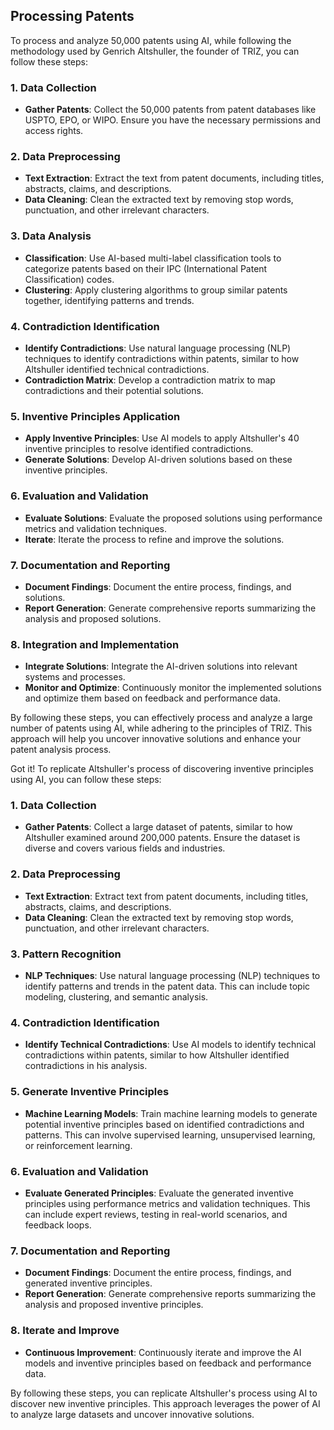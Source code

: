 ## Processing Patents

To process and analyze 50,000 patents using AI, while following the methodology used by Genrich Altshuller, the founder of TRIZ, you can follow these steps:

### 1. **Data Collection**
   - **Gather Patents**: Collect the 50,000 patents from patent databases like USPTO, EPO, or WIPO. Ensure you have the necessary permissions and access rights.

### 2. **Data Preprocessing**
   - **Text Extraction**: Extract the text from patent documents, including titles, abstracts, claims, and descriptions.
   - **Data Cleaning**: Clean the extracted text by removing stop words, punctuation, and other irrelevant characters.

### 3. **Data Analysis**
   - **Classification**: Use AI-based multi-label classification tools to categorize patents based on their IPC (International Patent Classification) codes.
   - **Clustering**: Apply clustering algorithms to group similar patents together, identifying patterns and trends.

### 4. **Contradiction Identification**
   - **Identify Contradictions**: Use natural language processing (NLP) techniques to identify contradictions within patents, similar to how Altshuller identified technical contradictions.
   - **Contradiction Matrix**: Develop a contradiction matrix to map contradictions and their potential solutions.

### 5. **Inventive Principles Application**
   - **Apply Inventive Principles**: Use AI models to apply Altshuller's 40 inventive principles to resolve identified contradictions.
   - **Generate Solutions**: Develop AI-driven solutions based on these inventive principles.

### 6. **Evaluation and Validation**
   - **Evaluate Solutions**: Evaluate the proposed solutions using performance metrics and validation techniques.
   - **Iterate**: Iterate the process to refine and improve the solutions.

### 7. **Documentation and Reporting**
   - **Document Findings**: Document the entire process, findings, and solutions.
   - **Report Generation**: Generate comprehensive reports summarizing the analysis and proposed solutions.

### 8. **Integration and Implementation**
   - **Integrate Solutions**: Integrate the AI-driven solutions into relevant systems and processes.
   - **Monitor and Optimize**: Continuously monitor the implemented solutions and optimize them based on feedback and performance data.

By following these steps, you can effectively process and analyze a large number of patents using AI, while adhering to the principles of TRIZ. This approach will help you uncover innovative solutions and enhance your patent analysis process.

Got it! To replicate Altshuller's process of discovering inventive principles using AI, you can follow these steps:

### 1. **Data Collection**
   - **Gather Patents**: Collect a large dataset of patents, similar to how Altshuller examined around 200,000 patents. Ensure the dataset is diverse and covers various fields and industries.

### 2. **Data Preprocessing**
   - **Text Extraction**: Extract text from patent documents, including titles, abstracts, claims, and descriptions.
   - **Data Cleaning**: Clean the extracted text by removing stop words, punctuation, and other irrelevant characters.

### 3. **Pattern Recognition**
   - **NLP Techniques**: Use natural language processing (NLP) techniques to identify patterns and trends in the patent data. This can include topic modeling, clustering, and semantic analysis.

### 4. **Contradiction Identification**
   - **Identify Technical Contradictions**: Use AI models to identify technical contradictions within patents, similar to how Altshuller identified contradictions in his analysis.

### 5. **Generate Inventive Principles**
   - **Machine Learning Models**: Train machine learning models to generate potential inventive principles based on identified contradictions and patterns. This can involve supervised learning, unsupervised learning, or reinforcement learning.

### 6. **Evaluation and Validation**
   - **Evaluate Generated Principles**: Evaluate the generated inventive principles using performance metrics and validation techniques. This can include expert reviews, testing in real-world scenarios, and feedback loops.

### 7. **Documentation and Reporting**
   - **Document Findings**: Document the entire process, findings, and generated inventive principles.
   - **Report Generation**: Generate comprehensive reports summarizing the analysis and proposed inventive principles.

### 8. **Iterate and Improve**
   - **Continuous Improvement**: Continuously iterate and improve the AI models and inventive principles based on feedback and performance data.

By following these steps, you can replicate Altshuller's process using AI to discover new inventive principles. This approach leverages the power of AI to analyze large datasets and uncover innovative solutions.
